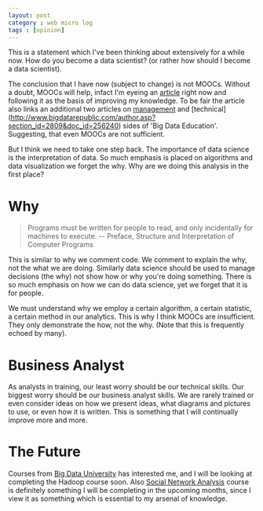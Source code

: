 ```yaml
---
layout: post
category : web micro log
tags : [opinion]
---
```


This is a statement which I've been thinking about extensively for a while now. How do you become a data scientist? (or rather how should I become a data scientist). 

The conclusion that I have now (subject to change) is not MOOCs. Without a doubt, MOOCs will help, infact I'm eyeing an [article](http://www.bigdatarepublic.com/author.asp?section_id=2809&doc_id=257527) right now and following it as the basis of improving my knowledge. To be fair the article also links an additional two articles on [management](http://www.bigdatarepublic.com/author.asp?section_id=2809&doc_id=255593) and [technical] (http://www.bigdatarepublic.com/author.asp?section_id=2809&doc_id=256240) sides of 'Big Data Education'. Suggesting, that even MOOCs are not sufficient. 

But I think we need to take one step back. The importance of data science is the interpretation of data. So much emphasis is placed on algorithms and data visualization we forget the why. Why are we doing this analysis in the first place?

# Why

>   Programs must be written for people to read, and only incidentally for machines to execute.  -- Preface, Structure and Interpretation of Computer Programs

This is similar to why we comment code. We comment to explain the why, not the what we are doing. Similarly data science should be used to manage decisions (the why) not show how or why you're doing something. There is so much emphasis on how we can do data science, yet we forget that it is for people. 

We must understand why we employ a certain algorithm, a certain statistic, a certain method in our analytics. This is why I think MOOCs are insufficient. They only demonstrate the how, not the why. (Note that this is frequently echoed by many).

# Business Analyst

As analysts in training, our least worry should be our technical skills. Our biggest worry should be our business analyst skills. We are rarely trained or even consider ideas on how we present ideas, what diagrams and pictures to use, or even how it is written. This is something that I will continually improve more and more.

# The Future

Courses from [Big Data University](http://bigdatauniversity.com/) has interested me, and I will be looking at completing the Hadoop course soon. Also [Social Network Analysis](https://www.coursera.org/course/sna) course is definitely something I will be completing in the upcoming months, since I view it as something which is essential to my arsenal of knowledge.







